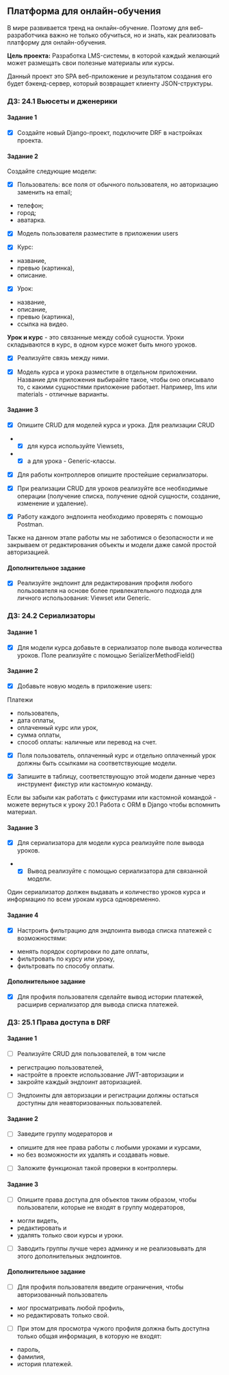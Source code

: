 ## Платформа для онлайн-обучения

В мире развивается тренд на онлайн-обучение. Поэтому для веб-разработчика важно не только обучиться, но и знать, 
как реализовать платформу для онлайн-обучения. 

**Цель проекта:** Разработка LMS-системы, в которой каждый желающий может размещать свои полезные материалы или курсы.

Данный проект это SPA веб-приложение и результатом создания его будет бэкенд-сервер, который возвращает клиенту 
JSON-структуры.


### ДЗ: 24.1 Вьюсеты и дженерики

#### Задание 1
- [x] Создайте новый Django-проект, подключите DRF в настройках проекта.

#### Задание 2
Создайте следующие модели:

- [x] Пользователь:
все поля от обычного пользователя, но авторизацию заменить на email; 
- телефон; 
- город; 
- аватарка.
- [x] Модель пользователя разместите в приложении users

- [x] Курс:
- название, 
- превью (картинка), 
- описание.

- [x] Урок:
- название, 
- описание, 
- превью (картинка), 
- ссылка на видео.

**Урок и курс** - это связанные между собой сущности. Уроки складываются в курс, в одном курсе может быть много уроков. 
- [x] Реализуйте связь между ними.

- [x] Модель курса и урока разместите в отдельном приложении. 
Название для приложения выбирайте такое, чтобы оно описывало то, с какими сущностями приложение работает. Например, 
lms или materials - отличные варианты.


#### Задание 3
- [x] Опишите CRUD для моделей курса и урока. 
Для реализации CRUD
- - [x] для курса используйте Viewsets, 
- - [x] а для урока - Generic-классы.

- [x] Для работы контроллеров опишите простейшие сериализаторы.

- [x] При реализации CRUD для уроков реализуйте все необходимые операции (получение списка, получение одной сущности, 
создание, изменение и удаление).

- [x] Работу каждого эндпоинта необходимо проверять с помощью Postman.

Также на данном этапе работы мы не заботимся о безопасности и не закрываем от редактирования объекты и модели даже 
самой простой авторизацией.


#### Дополнительное задание
- [x] Реализуйте эндпоинт для редактирования профиля любого пользователя на основе более привлекательного подхода для 
личного использования: Viewset или Generic.



### ДЗ: 24.2 Сериализаторы

#### Задание 1
- [x] Для модели курса добавьте в сериализатор поле вывода количества уроков. Поле реализуйте с помощью 
SerializerMethodField()


#### Задание 2
- [x] Добавьте новую модель в приложение users:

Платежи
- пользователь,
- дата оплаты, 
- оплаченный курс или урок, 
- сумма оплаты, 
- способ оплаты: наличные или перевод на счет.

- [x] Поля пользователь, оплаченный курс и отдельно оплаченный урок должны быть ссылками на соответствующие модели.

- [x] Запишите в таблицу, соответствующую этой модели данные через инструмент фикстур или кастомную команду.

Если вы забыли как работать с фикстурами или кастомной командой - можете вернуться к уроку 20.1 Работа с ORM в Django 
чтобы вспомнить материал.


#### Задание 3
- [x] Для сериализатора для модели курса реализуйте поле вывода уроков. 
- - [x] Вывод реализуйте с помощью сериализатора для связанной модели.

Один сериализатор должен выдавать и количество уроков курса и информацию по всем урокам курса одновременно.

#### Задание 4
- [x] Настроить фильтрацию для эндпоинта вывода списка платежей с возможностями:

- менять порядок сортировки по дате оплаты,
- фильтровать по курсу или уроку,
- фильтровать по способу оплаты.


#### Дополнительное задание
- [x] Для профиля пользователя сделайте вывод истории платежей, расширив сериализатор для вывода списка платежей.



### ДЗ: 25.1 Права доступа в DRF

#### Задание 1
- [ ] Реализуйте CRUD для пользователей, в том числе 
- регистрацию пользователей, 
- настройте в проекте использование JWT-авторизации и 
- закройте каждый эндпоинт авторизацией.

- [ ] Эндпоинты для авторизации и регистрации должны остаться доступны для неавторизованных пользователей.


#### Задание 2
- [ ] Заведите группу модераторов и 
- опишите для нее права работы с любыми уроками и курсами, 
- но без возможности их удалять и создавать новые. 

- [ ] Заложите функционал такой проверки в контроллеры.


#### Задание 3
- [ ] Опишите права доступа для объектов таким образом, чтобы пользователи, которые не входят в группу модераторов, 
- могли видеть, 
- редактировать и 
- удалять только свои курсы и уроки.

- [ ] Заводить группы лучше через админку и не реализовывать для этого дополнительных эндпоинтов.


#### Дополнительное задание
- [ ] Для профиля пользователя введите ограничения, чтобы авторизованный пользователь 
- мог просматривать любой профиль, 
- но редактировать только свой. 
- [ ] При этом для просмотра чужого профиля должна быть доступна только общая информация, в которую не входят: 
- пароль, 
- фамилия, 
- история платежей.
